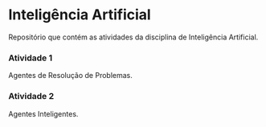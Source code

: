 # Inteligência Artificial

Repositório que contém as atividades da disciplina de Inteligência Artificial.

### Atividade 1

Agentes de Resolução de Problemas. 

### Atividade 2

Agentes Inteligentes.
